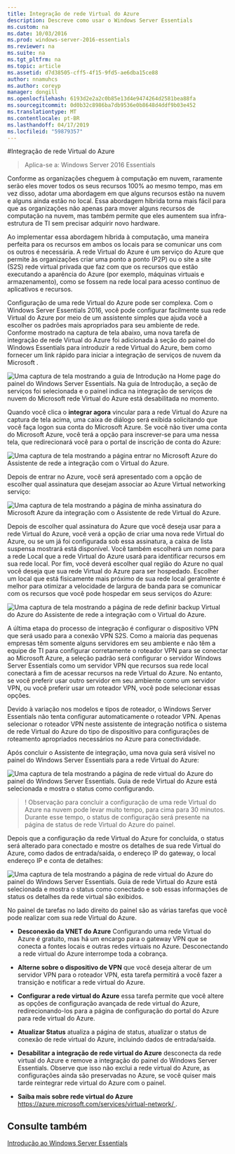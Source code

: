 ```yaml
---
title: Integração de rede Virtual do Azure
description: Descreve como usar o Windows Server Essentials
ms.custom: na
ms.date: 10/03/2016
ms.prod: windows-server-2016-essentials
ms.reviewer: na
ms.suite: na
ms.tgt_pltfrm: na
ms.topic: article
ms.assetid: d7d38505-cff5-4f15-9fd5-ae6dba15ce88
author: nnamuhcs
ms.author: coreyp
manager: dongill
ms.openlocfilehash: 6193d2e2a2c0b85e13d4e9474264d2581bea88fa
ms.sourcegitcommit: 0d0b32c8986ba7db9536e0b8648d4ddf9b03e452
ms.translationtype: MT
ms.contentlocale: pt-BR
ms.lasthandoff: 04/17/2019
ms.locfileid: "59879357"
---
```

#<a name="azure-virtual-network-integration"></a>Integração de rede Virtual do Azure

>Aplica-se a: Windows Server 2016 Essentials

Conforme as organizações cheguem à computação em nuvem, raramente serão eles mover todos os seus recursos 100% ao mesmo tempo, mas em vez disso, adotar uma abordagem em que alguns recursos estão na nuvem e alguns ainda estão no local. Essa abordagem híbrida torna mais fácil para que as organizações não apenas para mover alguns recursos de computação na nuvem, mas também permite que eles aumentem sua infra-estrutura de TI sem precisar adquirir novo hardware.

Ao implementar essa abordagem híbrida à computação, uma maneira perfeita para os recursos em ambos os locais para se comunicar uns com os outros é necessária. A rede Virtual do Azure é um serviço do Azure que permite às organizações criar uma ponto a ponto (P2P) ou o site a site (S2S) rede virtual privada que faz com que os recursos que estão executando a aparência do Azure (por exemplo, máquinas virtuais e armazenamento), como se fossem na rede local para acesso contínuo de aplicativos e recursos.

Configuração de uma rede Virtual do Azure pode ser complexa. Com o Windows Server Essentials 2016, você pode configurar facilmente sua rede Virtual do Azure por meio de um assistente simples que ajuda você a escolher os padrões mais apropriados para seu ambiente de rede. Conforme mostrado na captura de tela abaixo, uma nova tarefa de integração de rede Virtual do Azure foi adicionada à seção do painel do Windows Essentials para introduzir a rede Virtual do Azure, bem como fornecer um link rápido para iniciar a integração de serviços de nuvem da Microsoft .

![Uma captura de tela mostrando a guia de Introdução na Home page do painel do Windows Server Essentials. Na guia de Introdução, a seção de serviços foi selecionada e o painel indica na integração de serviços de nuvem do Microsoft rede Virtual do Azure está desabilitada no momento.](media/azure-virtual-network-1.PNG)

Quando você clica o **integrar agora** vincular para a rede Virtual do Azure na captura de tela acima, uma caixa de diálogo será exibida solicitando que você faça logon sua conta do Microsoft Azure. Se você não tiver uma conta do Microsoft Azure, você terá a opção para inscrever-se para uma nessa tela, que redirecionará você para o portal de inscrição de conta do Azure:

![Uma captura de tela mostrando a página entrar no Microsoft Azure do Assistente de rede a integração com o Virtual do Azure.](media/azure-virtual-network-2.PNG)

Depois de entrar no Azure, você será apresentado com a opção de escolher qual assinatura que desejam associar ao Azure Virtual networking serviço:

![Uma captura de tela mostrando a página de minha assinatura do Microsoft Azure da integração com o Assistente de rede Virtual do Azure.](media/azure-virtual-network-3.PNG)

Depois de escolher qual assinatura do Azure que você deseja usar para a rede Virtual do Azure, você verá a opção de criar uma nova rede Virtual do Azure, ou se um já foi configurada sob essa assinatura, a caixa de lista suspensa mostrará está disponível. Você também escolherá um nome para a rede Local que a rede Virtual do Azure usará para identificar recursos em sua rede local. Por fim, você deverá escolher qual região do Azure no qual você deseja que sua rede Virtual do Azure para ser hospedado. Escolher um local que está fisicamente mais próximo de sua rede local geralmente é melhor para otimizar a velocidade de largura de banda para se comunicar com os recursos que você pode hospedar em seus serviços do Azure:

![Uma captura de tela mostrando a página de rede definir backup Virtual do Azure do Assistente de rede a integração com o Virtual do Azure.](media/azure-virtual-network-4.PNG)

A última etapa do processo de integração é configurar o dispositivo VPN que será usado para a conexão VPN S2S. Como a maioria das pequenas empresas têm somente alguns servidores em seu ambiente e não têm a equipe de TI para configurar corretamente o roteador VPN para se conectar ao Microsoft Azure, a seleção padrão será configurar o servidor Windows Server Essentials como um servidor VPN que recursos sua rede local conectará a fim de acessar recursos na rede Virtual do Azure. No entanto, se você preferir usar outro servidor em seu ambiente como um servidor VPN, ou você preferir usar um roteador VPN, você pode selecionar essas opções.

Devido à variação nos modelos e tipos de roteador, o Windows Server Essentials não tenta configurar automaticamente o roteador VPN. Apenas selecionar o roteador VPN neste assistente de integração notifica o sistema de rede Virtual do Azure do tipo de dispositivo para configurações de roteamento apropriados necessários no Azure para conectividade.

Após concluir o Assistente de integração, uma nova guia será visível no painel do Windows Server Essentials para a rede Virtual do Azure:

![Uma captura de tela mostrando a página de rede virtual do Azure do painel do Windows Server Essentials. Guia de rede Virtual do Azure está selecionada e mostra o status como configurando.](media/azure-virtual-network-5.PNG)

>! Observação para concluir a configuração de uma rede Virtual do Azure na nuvem pode levar muito tempo, para cima para 30 minutos. Durante esse tempo, o status de configuração será presente na página de status de rede Virtual do Azure do painel.

Depois que a configuração da rede Virtual do Azure for concluída, o status será alterado para conectado e mostre os detalhes de sua rede Virtual do Azure, como dados de entrada/saída, o endereço IP do gateway, o local endereço IP e conta de detalhes:

![Uma captura de tela mostrando a página de rede virtual do Azure do painel do Windows Server Essentials. Guia de rede Virtual do Azure está selecionada e mostra o status como conectado e sob essas informações de status os detalhes da rede virtual são exibidos.](media/azure-virtual-network-6.PNG)

No painel de tarefas no lado direito do painel são as várias tarefas que você pode realizar com sua rede Virtual do Azure.

-   **Desconexão da VNET do Azure** Configurando uma rede Virtual do Azure é gratuito, mas há um encargo para o gateway VPN que se conecta a fontes locais e outras redes virtuais no Azure. Desconectando a rede virtual do Azure interrompe toda a cobrança.

-   **Alterne sobre o dispositivo de VPN** que você deseja alterar de um servidor VPN para o roteador VPN, esta tarefa permitirá a você fazer a transição e notificar a rede virtual do Azure.

-   **Configurar a rede virtual do Azure** essa tarefa permite que você altere as opções de configuração avançada de rede virtual do Azure, redirecionando-los para a página de configuração do portal do Azure para rede virtual do Azure.

-   **Atualizar Status** atualiza a página de status, atualizar o status de conexão de rede virtual do Azure, incluindo dados de entrada/saída.

-   **Desabilitar a integração de rede virtual do Azure** desconecta da rede virtual do Azure e remove a integração do painel do Windows Server Essentials. Observe que isso não exclui a rede virtual do Azure, as configurações ainda são preservadas no Azure, se você quiser mais tarde reintegrar rede virtual do Azure com o painel.

-   **Saiba mais sobre rede virtual do Azure** [ https://azure.microsoft.com/services/virtual-network/ ](https://azure.microsoft.com/services/virtual-network/).

<a name="see-also"></a>Consulte também
--------
[Introdução ao Windows Server Essentials](get-started.md)
